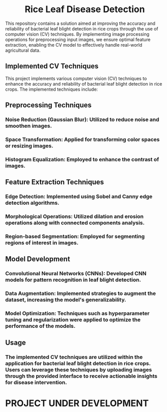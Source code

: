 # <h1 align="center">Rice Leaf Disease Detection
<p align="left">This repository contains a solution aimed at improving the accuracy and reliability of bacterial leaf blight detection in rice crops through the use of computer vision (CV) techniques. By implementing image processing operations for preprocessing input images, we ensure optimal feature extraction, enabling the CV model to effectively handle real-world agricultural data.

## <h2 align="left">Implemented CV Techniques
<p align="left">This project implements various computer vision (CV) techniques to enhance the accuracy and reliability of bacterial leaf blight detection in rice crops. The implemented techniques include:

## <h2 align="left">Preprocessing Techniques

### <p align="left">Noise Reduction (Gaussian Blur): Utilized to reduce noise and smoothen images.

### <p align="left">Space Transformation: Applied for transforming color spaces or resizing images.

### <p align="left">Histogram Equalization: Employed to enhance the contrast of images.

### <h2 align="left">Feature Extraction Techniques

### <p align="left">Edge Detection: Implemented using Sobel and Canny edge detection algorithms.

### <p align="left">Morphological Operations: Utilized dilation and erosion operations along with connected components analysis.

### <p align="left">Region-based Segmentation: Employed for segmenting regions of interest in images.

### <h2 align="left">Model Development

### <p align="left">Convolutional Neural Networks (CNNs): Developed CNN models for pattern recognition in leaf blight detection.

### <p align="left">Data Augmentation: Implemented strategies to augment the dataset, increasing the model's generalizability.

### <p align="left">Model Optimization: Techniques such as hyperparameter tuning and regularization were applied to optimize the performance of the models.

### <h2 align="left">Usage

### <p align="left">The implemented CV techniques are utilized within the application for bacterial leaf blight detection in rice crops. Users can leverage these techniques by uploading images through the provided interface to receive actionable insights for disease intervention.

# <p align="left"> **PROJECT UNDER DEVELOPMENT**
